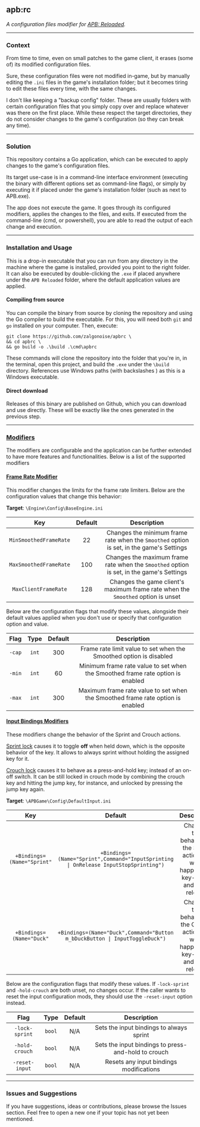 ## apb:rc

*A configuration files modifier for [APB: Reloaded](https://gamersfirst.com/apb/).*

______________


### Context

From time to time, even on small patches to the game client, it erases (some of) its modified configuration files.

Sure, these configuration files were not modified in-game, but by manually editing the `.ini` files in the game's 
installation folder; but it becomes tiring to edit these files every time, with the same changes.

I don't like keeping a "backup config" folder. These are usually folders with certain configuration files that you 
simply copy over and replace whatever was there on the first place. While these respect the target directories, they
do not consider changes to the game's configuration (so they can break any time).

____________

### Solution

This repository contains a Go application, which can be executed to apply changes to the game's configuration files.

Its target use-case is in a command-line interface environment (executing the binary with different options set as 
command-line flags), or simply by executing it if placed under the game's installation folder (such as next to APB.exe).

The app does not execute the game. It goes through its configured modifiers, applies the changes to the files, and 
exits. If executed from the command-line (cmd, or powershell), you are able to read the output of each change and 
execution.

_____________

### Installation and Usage

This is a drop-in executable that you can run from any directory in the machine where the game is installed, provided 
you point to the right folder. It can also be executed by double-clicking the `.exe` if placed anywhere under the 
`APB Reloaded` folder, where the default application values are applied.

#### Compiling from source

You can compile the binary from source by cloning the repository and using the Go compiler to build the executable. 
For this, you will need both `git` and `go` installed on your computer. Then, execute:

```shell
git clone https://github.com/zalgonoise/apbrc \
&& cd apbrc \
&& go build -o .\build .\cmd\apbrc
```

These commands will clone the repository into the folder that you're in, in the terminal, open this project, and build 
the `.exe` under the `\build` directory. References use Windows paths (with backslashes \) as this is a Windows 
executable.

#### Direct download

Releases of this binary are published on Github, which you can download and use directly. These will be exactly like the 
ones generated in the previous step.


_____________

### [Modifiers](./processor/modifiers)

The modifiers are configurable and the application can be further extended to have more features and functionalities. 
Below is a list of the supported modifiers

#### [Frame Rate Modifier](./processor/modifiers/engine/fps.go)

This modifier changes the limits for the frame rate limiters. Below are the configuration values that change this
behavior:

__Target__: `\Engine\Config\BaseEngine.ini`

|          Key           | Default |                                       Description                                        |
|:----------------------:|:-------:|:----------------------------------------------------------------------------------------:|
| `MinSmoothedFrameRate` |   22    | Changes the minimum frame rate when the `Smoothed` option is set, in the game's Settings |
| `MaxSmoothedFrameRate` |   100   | Changes the maximum frame rate when the `Smoothed` option is set, in the game's Settings |
|  `MaxClientFrameRate`  |   128   |     Changes the game client's maximum frame rate when the `Smoothed` option is unset     |


Below are the configuration flags that modify these values, alongside their default values applied when you don't use
or specify that configuration option and value.

|  Flag  | Type  | Default |                                  Description                                   |
|:------:|:-----:|:-------:|:------------------------------------------------------------------------------:|
| `-cap` | `int` |   300   |       Frame rate limit value to set when the Smoothed option is disabled       |
| `-min` | `int` |   60    | Minimum frame rate value to set when the Smoothed frame rate option is enabled |
| `-max` | `int` |   300   | Maximum frame rate value to set when the Smoothed frame rate option is enabled |


#### [Input Bindings Modifiers](./processor/modifiers/input)

These modifiers change the behavior of the Sprint and Crouch actions.

[Sprint lock](./processor/modifiers/input/sprint_lock.go) causes it to toggle __off__ when held down, which is the opposite behavior of the key. It allows to always 
sprint without holding the assigned key for it.

[Crouch lock](./processor/modifiers/input/crouch_lock.go) causes it to behave as a press-and-hold key; instead of an on-off switch. It can be still locked in crouch 
mode by combining the crouch key and hitting the jump key, for instance, and unlocked by pressing the jump key again.

__Target__: `\APBGame\Config\DefaultInput.ini`

|            Key             |                                       Default                                        |                                       Description                                       |
|:--------------------------:|:------------------------------------------------------------------------------------:|:---------------------------------------------------------------------------------------:|
| `+Bindings=(Name="Sprint"` | `+Bindings=(Name="Sprint",Command="InputSprinting \| OnRelease InputStopSprinting")` | Changes the behavior of the Sprint action, on what happens on key-press and key-release |
|  `+Bindings=(Name="Duck"`  |     `+Bindings=(Name="Duck",Command="Button m_bDuckButton \| InputToggleDuck")`      | Changes the behavior of the Crouch action, on what happens on key-press and key-release |


Below are the configuration flags that modify these values. If `-lock-sprint` and `-hold-crouch` are both unset, no changes occur. 
If the caller wants to reset the input configuration mods, they should use the `-reset-input` option instead.

|      Flag      |  Type  | Default |                     Description                     |
|:--------------:|:------:|:-------:|:---------------------------------------------------:|
| `-lock-sprint` | `bool` |   N/A   |      Sets the input bindings to always sprint       |
| `-hold-crouch` | `bool` |   N/A   | Sets the input bindings to press-and-hold to crouch |
| `-reset-input` | `bool` |   N/A   |       Resets any input bindings modifications       |

_______

### Issues and Suggestions

If you have suggestions, ideas or contributions, please browse the Issues section. Feel free to open a new one if your 
topic has not yet been mentioned.
